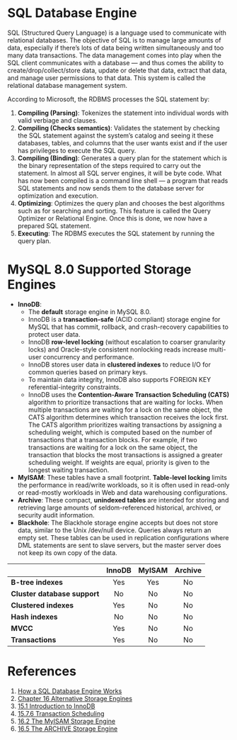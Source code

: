 # SQL Database Engine

SQL (Structured Query Language) is a language used to communicate with relational databases. The objective of SQL is to manage large amounts of data, especially if there’s lots of data being written simultaneously and too many data transactions. The data management comes into play when the SQL client communicates with a database — and thus comes the ability to create/drop/collect/store data, update or delete that data, extract that data, and manage user permissions to that data. This system is called the relational database management system.

According to Microsoft, the RDBMS processes the SQL statement by:

1. **Compiling (Parsing)**: Tokenizes the statement into individual words with valid verbiage and clauses.
2. **Compiling (Checks semantics)**: Validates the statement by checking the SQL statement against the system’s catalog and seeing it these databases, tables, and columns that the user wants exist and if the user has privileges to execute the SQL query.
3. **Compiling (Binding)**: Generates a query plan for the statement which is the binary representation of the steps required to carry out the statement. In almost all SQL server engines, it will be byte code. What has now been compiled is a command line shell — a program that reads SQL statements and now sends them to the database server for optimization and execution.
4. **Optimizing**: Optimizes the query plan and chooses the best algorithms such as for searching and sorting. This feature is called the Query Optimizer or Relational Engine. Once this is done, we now have a prepared SQL statement.
5. **Executing**: The RDBMS executes the SQL statement by running the query plan.

# MySQL 8.0 Supported Storage Engines

 - **InnoDB**: 
 	- The **default** storage engine in MySQL 8.0. 
 	- InnoDB is a **transaction-safe** (ACID compliant) storage engine for MySQL that has commit, rollback, and crash-recovery capabilities to protect user data. 
 	- InnoDB **row-level locking** (without escalation to coarser granularity locks) and Oracle-style consistent nonlocking reads increase multi-user concurrency and performance. 
 	- InnoDB stores user data in **clustered indexes** to reduce I/O for common queries based on primary keys. 
 	- To maintain data integrity, InnoDB also supports FOREIGN KEY referential-integrity constraints. 
 	- InnoDB uses the **Contention-Aware Transaction Scheduling (CATS)** algorithm to prioritize transactions that are waiting for locks. When multiple transactions are waiting for a lock on the same object, the CATS algorithm determines which transaction receives the lock first. The CATS algorithm prioritizes waiting transactions by assigning a scheduling weight, which is computed based on the number of transactions that a transaction blocks. For example, if two transactions are waiting for a lock on the same object, the transaction that blocks the most transactions is assigned a greater scheduling weight. If weights are equal, priority is given to the longest waiting transaction.
 - **MyISAM**: These tables have a small footprint. **Table-level locking** limits the performance in read/write workloads, so it is often used in read-only or read-mostly workloads in Web and data warehousing configurations.
 - **Archive**: These compact, **unindexed tables** are intended for storing and retrieving large amounts of seldom-referenced historical, archived, or security audit information.
 - **Blackhole**: The Blackhole storage engine accepts but does not store data, similar to the Unix /dev/null device. Queries always return an empty set. These tables can be used in replication configurations where DML statements are sent to slave servers, but the master server does not keep its own copy of the data.

|                               | InnoDB       |  MyISAM      |  Archive      |
| :-------------                | :----------: | :----------: | :-----------: |
| **B-tree indexes**            | Yes          | Yes          | No            |
| **Cluster database support**  | No           | No           | No            |
| **Clustered indexes**         | Yes          | No           | No            |
| **Hash indexes**              | No           | No           | No            |
| **MVCC**                      | Yes          | No           | No            |
| **Transactions**              | Yes          | No           | No            |



# References 

1. [How a SQL Database Engine Works](https://medium.com/@grepdennis/how-a-sql-database-engine-works-c67364e5cdfd)
2. [Chapter 16 Alternative Storage Engines](https://dev.mysql.com/doc/refman/8.0/en/storage-engines.html)
3. [15.1 Introduction to InnoDB](https://dev.mysql.com/doc/refman/8.0/en/innodb-introduction.html)
4. [15.7.6 Transaction Scheduling](https://dev.mysql.com/doc/refman/8.0/en/innodb-transaction-scheduling.html)
5. [16.2 The MyISAM Storage Engine](https://dev.mysql.com/doc/refman/8.0/en/myisam-storage-engine.html)
6. [16.5 The ARCHIVE Storage Engine](https://dev.mysql.com/doc/refman/8.0/en/archive-storage-engine.html)
